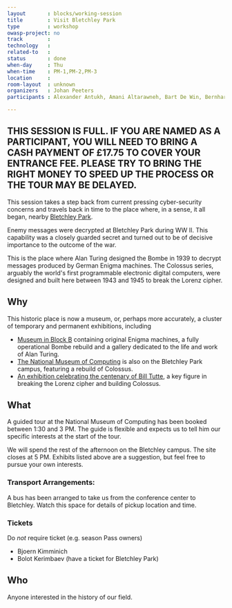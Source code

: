 ```yaml
---
layout       : blocks/working-session
title        : Visit Bletchley Park
type         : workshop
owasp-project: no
track        :
technology   :
related-to   :
status       : done
when-day     : Thu
when-time    : PM-1,PM-2,PM-3
location     :
room-layout  : unknown
organizers   : Johan Peeters
participants : Alexander Antukh, Amani Altarawneh, Bart De Win, Bernhard Mueller, Bjoern Kimminich, Bolot Kerimbaev, Brian Glas, Carlos Holguera, Chris Cooper, Daniel Kefer, Danny Grander, Dave Wickers, Denis Pilipchuk, Devesh Bhatt, Enrico Verzegnassi, Fabien Thalgott, Felipe Zipitria, Gabor Pek, Ingo Hanke, Jason Li, Jonas Vanalderweireldt, Juan Calderon, Mamta Naidu, Mark Felegyhazi, Martin Knobloch, Mateo Martinez, Nikita Garia, Sandor Lenart, Scott Treacy, Sebastien Deleersnyder, Steve Kosten, Steven van der Baan, Steven Wierckx, Sven Schleier, Timo Pagel, Tony UV, Viktor Lindstrom, Adam Shostack, Hamza Alkofahi, Robert Grace,

---
```



## THIS SESSION IS FULL. IF YOU ARE NAMED AS A PARTICIPANT, YOU WILL NEED TO BRING A CASH PAYMENT OF £17.75 TO COVER YOUR ENTRANCE FEE. PLEASE TRY TO BRING THE RIGHT MONEY TO SPEED UP THE PROCESS OR THE TOUR MAY BE DELAYED.

This session takes a step back from current pressing cyber-security concerns and travels back in time to the place where, in a sense, it all began, nearby [Bletchley Park](https://bletchleypark.org.uk/).

Enemy messages were decrypted at Bletchley Park during WW II. This capability was a closely guarded secret and turned out to be of decisive importance to the outcome of the war.

This is the place where Alan Turing designed the Bombe in 1939 to decrypt messages produced by German Enigma machines. The Colossus series, arguably the world's first programmable electronic digital computers, were designed and built here between 1943 and 1945 to break the Lorenz cipher.

## Why

This historic place is now a museum, or, perhaps more accurately, a cluster of temporary and permanent exhibitions, including

* [Museum in Block B](https://bletchleypark.org.uk/visit-us/what-to-see/museum-in-block-b) containing original Enigma machines, a fully operational Bombe rebuild and a gallery dedicated to the life and work of Alan Turing.
* [The National Museum of Computing](http://www.tnmoc.org/) is also on the Bletchley Park campus, featuring a rebuild of Colossus.
* [An exhibition celebrating the centenary of Bill Tutte](https://bletchleypark.org.uk/whats-on/bill-tutte-mathematician-codebreaker), a key figure in breaking the Lorenz cipher and building Colossus.

## What

A guided tour at the National Museum of Computing has been booked between 1:30 and 3 PM. The guide is flexible and expects us to tell him our specific interests at the start of the tour.

We will spend the rest of the afternoon on the Bletchley campus. The site closes at 5 PM.
Exhibits listed above are a suggestion, but feel free to pursue your own interests.

### Transport Arrangements:

A bus has been arranged to take us from the conference center to Bletchley. Watch this space for details of pickup location and time.

### Tickets

Do *not* require ticket (e.g. season Pass owners)
* Bjoern Kimminich
* Bolot Kerimbaev (have a ticket for Bletchley Park)

## Who

Anyone interested in the history of our field.
